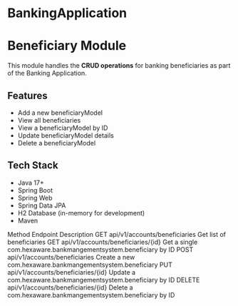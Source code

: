 # BankingApplication

# Beneficiary Module

This module handles the **CRUD operations** for banking beneficiaries as part of the Banking Application. 

## Features

- Add a new beneficiaryModel
- View all beneficiaries
- View a beneficiaryModel by ID
- Update beneficiaryModel details
- Delete a beneficiaryModel

## Tech Stack
- Java 17+
- Spring Boot
- Spring Web
- Spring Data JPA
- H2 Database (in-memory for development)
- Maven


Method  Endpoint                             Description
GET     api/v1/accounts/beneficiaries        Get list of beneficiaries
GET     api/v1/accounts/beneficiaries/{id}   Get a single com.hexaware.bankmangementsystem.beneficiary by ID
POST    api/v1/accounts/beneficiaries        Create a new com.hexaware.bankmangementsystem.beneficiary
PUT     api/v1/accounts/beneficiaries/{id}   Update a com.hexaware.bankmangementsystem.beneficiary by ID
DELETE  api/v1/accounts/beneficiaries/{id}   Delete a com.hexaware.bankmangementsystem.beneficiary by ID


